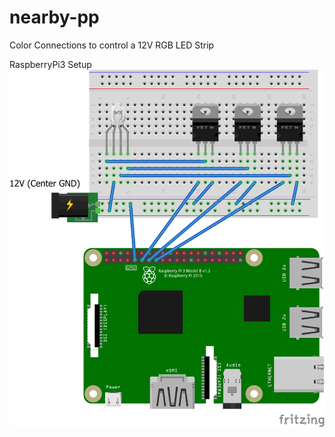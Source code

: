 # nearby-pp
Color Connections to control a 12V RGB LED Strip

RaspberryPi3 Setup
![RaspberryPi3 Setup](led/pi/sketch.png "RaspberryPi3 Setup")

